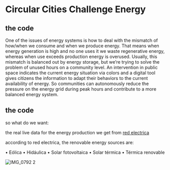 # Circular Cities Challenge Energy

## the code
One of the issues of energy systems is how to deal with the mismatch of how/when we consume and when we produce energy. That means when energy generation is high and no one uses it we waste regenerative energy, whereas when use exceeds production energy is overused. Usually, this mismatch is balanced out by energy storage, but we’re trying to solve the problem of unused hours on a community level. An intervention in public space indicates the current energy situation via colors and a digital tool gives citizens the information to adapt their behaviors to the current availability of energy. So communities can autonomously reduce the pressure on the energy grid during peak hours and contribute to a more balanced energy system.



## the code

so what do we want:

the real live data for the energy production we get from [red electrica](https://demanda.ree.es/visiona/peninsula/demandaqh/total/2023-7-5)

according to red electrica, the renovable energy sources are:

• Eólica
• Hidáulica
• Solar fotovoltaica
• Solar térmica
• Térmica renovable


![IMG_0792 2](https://github.com/stella-dikmans/CCCEnergy/assets/115219314/76566e94-81d2-4cbd-a730-6daa8d24bfe2)






